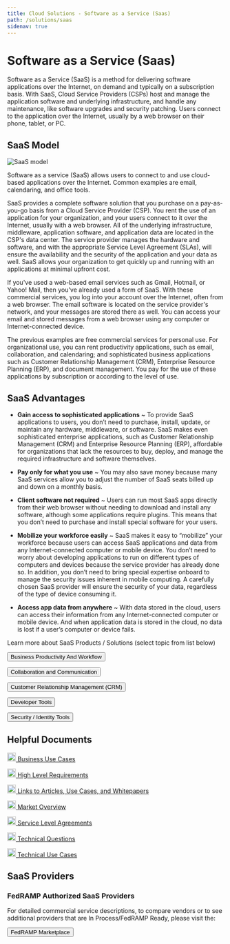 ```yaml
---
title: Cloud Solutions - Software as a Service (Saas)
path: /solutions/saas
sidenav: true
---
```


# Software as a Service (Saas)

Software as a Service (SaaS) is a method for delivering software applications over the Internet, on demand and typically on a subscription basis. With SaaS, Cloud  Service Providers (CSPs) host and manage the application software and underlying infrastructure, and handle any maintenance, like software upgrades and security patching. Users connect to the application over the Internet, usually by a web browser on their phone, tablet, or PC.

## SaaS Model
![SaaS model](../../images/saas-model.png)

Software as a service (SaaS) allows users to connect to and use cloud-based applications over the Internet. Common examples are email, calendaring, and office tools.

SaaS provides a complete software solution that you purchase on a pay-as-you-go basis from a Cloud Service Provider (CSP). You rent the use of an application for your organization, and your users connect to it over the Internet, usually with a web browser. All of the underlying infrastructure, middleware, application software, and application data are located in the CSP's data center. The service provider manages the hardware and software, and with the appropriate Service Level Agreement (SLAs), will ensure the availability and the security of the application and your data as well. SaaS allows your organization to get quickly up and running with an applications at minimal upfront cost.

If you've used a web-based email services such as Gmail, Hotmail, or Yahoo! Mail, then you've already used a form of SaaS. With these commercial services, you log into your account over the Internet, often from a web browser. The email software is located on the service provider's network, and your messages are stored there as well. You can access your email and stored messages from a web browser using any computer or Internet-connected device. 

The previous examples are free commercial services for personal use. For organizational use, you can rent productivity applications, such as email, collaboration, and calendaring; and sophisticated business applications such as Customer Relationship Management (CRM), Enterprise Resource Planning (ERP), and document management. You pay for the use of these applications by subscription or according to the level of use. 

## SaaS Advantages

- **Gain access to sophisticated applications**
~ To provide SaaS applications to users, you don’t need to purchase, install, update, or maintain any hardware, middleware, or software. SaaS makes even sophisticated enterprise applications, such as Customer Relationship Management (CRM) and Enterprise Resource Planning (ERP), affordable for organizations that lack the resources to buy, deploy, and manage the required infrastructure and software themselves. 

- **Pay only for what you use**
~ You may also save money because many SaaS services allow you to adjust the number of SaaS seats billed up and down on a monthly basis. 

- **Client software not required**
~ Users can run most SaaS apps directly from their web browser without needing to download and install any software, although some applications require plugins. This means that you don’t need to purchase and install special software for your users. 

- **Mobilize your workforce easily**
~ SaaS makes it easy to “mobilize” your workforce because users can access SaaS applications and data from any Internet-connected computer or mobile device. You don’t need to worry about developing applications to run on different types of computers and devices because the service provider has already done so. In addition, you don’t need to bring special expertise onboard to manage the security issues inherent in mobile computing. A carefully chosen SaaS provider will ensure the security of your data, regardless of the type of device consuming it. 

- **Access app data from anywhere**
~ With data stored in the cloud, users can access their information from any Internet-connected computer or mobile device. And when application data is stored in the cloud, no data is lost if a user’s computer or device fails.

Learn more about SaaS Products / Solutions (select topic from list below)

<a href="/solutions/saas/businessproductivity"><button class="usa-button usa-button--outline">Business Productivity And Workflow</button></a>
 
<a href="/solutions/saas/collaboration"><button class="usa-button usa-button--outline">Collaboration and Communication</button></a> 

<a href="/solutions/saas/crm"><button class="usa-button usa-button--outline">Customer Relationship Management (CRM)</button></a> 

<a href="/solutions/saas/devtools"><button class="usa-button usa-button--outline">Developer Tools</button></a> 
 
<a href="/solutions/saas/securityidentitytools"><button class="usa-button usa-button--outline">Security / Identity Tools</button></a> 

## Helpful Documents


<div class="grid-container">
  <div class="grid-row">
    <div class="tablet:grid-col">

[<img src="../../images/file-word-regular.svg" width="20" /> Business Use Cases](../../documents/Business-Use-Cases.docx)

[<img src="../../images/file-pdf-regular.svg" width="20" /> High Level Requirements](../../documents/High-Level-Requirements.pdf)

[<img src="../../images/file-word-regular.svg" width="20" /> Links to Articles, Use Cases, and Whitepapers](../../documents/Links-to-Articles-Use-Cases-and-Whitepapers.docx)  

 [<img src="../../images/file-word-regular.svg" width="20" /> Market Overview](../../documents/Market-Overview.docx)
    
</div>
    <div class="tablet:grid-col">

[<img src="../../images/file-word-regular.svg" width="20" /> Service Level Agreements](../../documents/Service-Level-Agreements.docx)

[<img src="../../images/file-word-regular.svg" width="20" /> Technical Questions](../../documents/Technical-Questions.docx)
 
[<img src="../../images/file-word-regular.svg" width="20" /> Technical Use Cases](../../documents/Technical-Use-Cases.docx)   
    
</div>
  </div>
</div>

## SaaS Providers

<div class="usa-alert usa-alert--success">
    <div class="usa-alert__body">
        <h3 class="usa-alert__heading">FedRAMP Authorized SaaS Providers</h3>
        <p class="usa-alert__text">For detailed commercial service descriptions, to compare vendors or to see additional providers that are In Process/FedRAMP Ready, please visit the:</p>
		<p><a href="https://marketplace.fedramp.gov/#/products?sort=productName&serviceModels=SaaS"><button class="usa-button">FedRAMP Marketplace</button></a></p>
    </div>
</div>